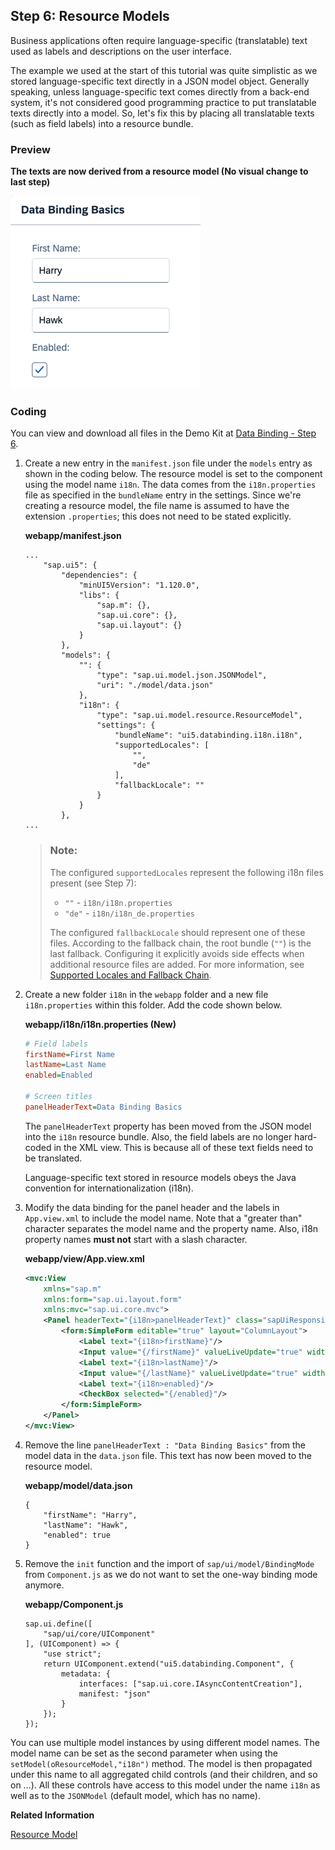 <!-- loio9790d9aa686e4f818f2ad99057adb7ee -->

## Step 6: Resource Models

Business applications often require language-specific \(translatable\) text used as labels and descriptions on the user interface.

The example we used at the start of this tutorial was quite simplistic as we stored language-specific text directly in a JSON model object. Generally speaking, unless language-specific text comes directly from a back-end system, it's not considered good programming practice to put translatable texts directly into a model. So, let's fix this by placing all translatable texts \(such as field labels\) into a resource bundle.



### Preview

  
  
**The texts are now derived from a resource model \(No visual change to last step\)**

![The graphic has an explanatory text](images/loio61d68f167778425bbdd2abd7d550ae65_LowRes.png "The texts are now derived from a resource model (No visual change to last step)")



### Coding

You can view and download all files in the Demo Kit at [Data Binding - Step 6](https://ui5.sap.com/#/entity/sap.ui.core.tutorial.databinding/sample/sap.ui.core.tutorial.databinding.06).

1.  Create a new entry in the `manifest.json` file under the `models` entry as shown in the coding below. The resource model is set to the component using the model name `i18n`. The data comes from the `i18n.properties` file as specified in the `bundleName` entry in the settings. Since we're creating a resource model, the file name is assumed to have the extension `.properties`; this does not need to be stated explicitly.

    **webapp/manifest.json**

    ```
    ...
    	"sap.ui5": {
    		"dependencies": {
    			"minUI5Version": "1.120.0",
    			"libs": {
    				"sap.m": {},
    				"sap.ui.core": {},
    				"sap.ui.layout": {}
    			}
    		},
    		"models": {
    			"": {
    				"type": "sap.ui.model.json.JSONModel",
    				"uri": "./model/data.json"
    			},
    			"i18n": {
    				"type": "sap.ui.model.resource.ResourceModel",
    				"settings": {
    					"bundleName": "ui5.databinding.i18n.i18n",
    					"supportedLocales": [
    						"",
    						"de"
    					],
    					"fallbackLocale": ""
    				}
    			}
    		},
    ...
    ```

    > ### Note:  
    > The configured `supportedLocales` represent the following i18n files present \(see Step 7\):
    > 
    > -   `""` - `i18n/i18n.properties`
    > -   `"de"` - `i18n/i18n_de.properties`
    > 
    > The configured `fallbackLocale` should represent one of these files. According to the fallback chain, the root bundle \(`""`\) is the last fallback. Configuring it explicitly avoids side effects when additional resource files are added. For more information, see [Supported Locales and Fallback Chain](../04_Essentials/supported-locales-and-fallback-chain-ec753bc.md).

2.  Create a new folder `i18n` in the `webapp` folder and a new file `i18n.properties` within this folder. Add the code shown below.

    **webapp/i18n/i18n.properties \(New\)**

    ```ini
    # Field labels
    firstName=First Name
    lastName=Last Name
    enabled=Enabled
    
    # Screen titles
    panelHeaderText=Data Binding Basics
    ```

    The `panelHeaderText` property has been moved from the JSON model into the `i18n` resource bundle. Also, the field labels are no longer hard-coded in the XML view. This is because all of these text fields need to be translated.

    Language-specific text stored in resource models obeys the Java convention for internationalization \(i18n\).

3.  Modify the data binding for the panel header and the labels in `App.view.xml` to include the model name. Note that a "greater than" character separates the model name and the property name. Also, i18n property names **must not** start with a slash character.

    **webapp/view/App.view.xml**

    ```xml
    <mvc:View
    	xmlns="sap.m"
    	xmlns:form="sap.ui.layout.form"
    	xmlns:mvc="sap.ui.core.mvc">
    	<Panel headerText="{i18n>panelHeaderText}" class="sapUiResponsiveMargin" width="auto">
    		<form:SimpleForm editable="true" layout="ColumnLayout">
    			<Label text="{i18n>firstName}"/>
    			<Input value="{/firstName}" valueLiveUpdate="true" width="200px" enabled="{/enabled}"/>
    			<Label text="{i18n>lastName}"/>
    			<Input value="{/lastName}" valueLiveUpdate="true" width="200px" enabled="{/enabled}"/>
    			<Label text="{i18n>enabled}"/>
    			<CheckBox selected="{/enabled}"/>
    		</form:SimpleForm>
    	</Panel>
    </mvc:View>
    ```

4.  Remove the line `panelHeaderText : "Data Binding Basics"` from the model data in the `data.json` file. This text has now been moved to the resource model.

    **webapp/model/data.json**

    ```
    {
    	"firstName": "Harry",
    	"lastName": "Hawk",
    	"enabled": true
    }
    ```

5.  Remove the `init` function and the import of `sap/ui/model/BindingMode` from `Component.js` as we do not want to set the one-way binding mode anymore.

    **webapp/Component.js**

    ```
    sap.ui.define([
    	"sap/ui/core/UIComponent"
    ], (UIComponent) => {
    	"use strict";
    	return UIComponent.extend("ui5.databinding.Component", {
    		metadata: {
    			interfaces: ["sap.ui.core.IAsyncContentCreation"],
    			manifest: "json"
    		}
    	});
    });
    ```


You can use multiple model instances by using different model names. The model name can be set as the second parameter when using the `setModel(oResourceModel,"i18n")` method. The model is then propagated under this name to all aggregated child controls \(and their children, and so on …\). All these controls have access to this model under the name `i18n` as well as to the `JSONModel` \(default model, which has no name\).

**Related Information**  


[Resource Model](../04_Essentials/resource-model-91f122a.md#loio91f122a36f4d1014b6dd926db0e91070 "The resource model is used as a wrapper for resource bundles. In data binding you use the resource model instance, for example, to bind texts of a control to language-dependent resource bundle properties.")

